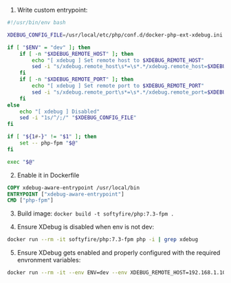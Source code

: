 1. Write custom entrypoint:

```bash
#!/usr/bin/env bash

XDEBUG_CONFIG_FILE=/usr/local/etc/php/conf.d/docker-php-ext-xdebug.ini

if [ "$ENV" = "dev" ]; then
    if [ -n "$XDEBUG_REMOTE_HOST" ]; then
        echo "[ xdebug ] Set remote host to $XDEBUG_REMOTE_HOST"
        sed -i "s/xdebug.remote_host\s*=\s*.*/xdebug.remote_host=$XDEBUG_REMOTE_HOST/" "$XDEBUG_CONFIG_FILE"
    fi
    if [ -n "$XDEBUG_REMOTE_PORT" ]; then
        echo "[ xdebug ] Set remote port to $XDEBUG_REMOTE_PORT"
        sed -i "s/xdebug.remote_port\s*=\s*.*/xdebug.remote_port=$XDEBUG_REMOTE_PORT/" "$XDEBUG_CONFIG_FILE"
    fi
else
    echo "[ xdebug ] Disabled"
    sed -i "1s/^/;/" "$XDEBUG_CONFIG_FILE"
fi

if [ "${1#-}" != "$1" ]; then
    set -- php-fpm "$@"
fi

exec "$@"
```

2. Enable it in Dockerfile

```Dockerfile
COPY xdebug-aware-entrypoint /usr/local/bin
ENTRYPOINT ["xdebug-aware-entrypoint"]
CMD ["php-fpm"]
```

3. Build image: `docker build -t softyfire/php:7.3-fpm .`

4. Ensure XDebug is disabled when env is not dev:

```bash
docker run --rm -it softyfire/php:7.3-fpm php -i | grep xdebug
```

5. Ensure XDebug gets enabled and properly configured with the required envronment variables:

```bash
docker run --rm -it --env ENV=dev --env XDEBUG_REMOTE_HOST=192.168.1.10 softyfire/php:7.3-fpm php -i | grep xdebug | grep -E "host|port|enabled|remote_enable"
```
